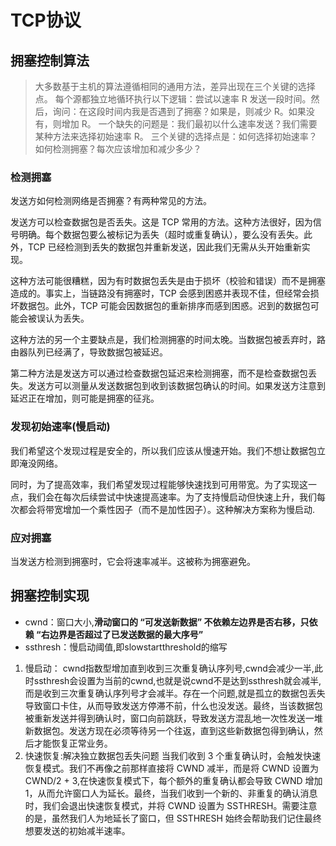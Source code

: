 # TCP协议

## 拥塞控制算法
> 大多数基于主机的算法遵循相同的通用方法，差异出现在三个关键的选择点。
每个源都独立地循环执行以下逻辑：尝试以速率 R 发送一段时间。然后，询问：在这段时间内我是否遇到了拥塞？如果是，则减少 R。如果没有，则增加 R。
一个缺失的问题是：我们最初以什么速率发送？我们需要某种方法来选择初始速率 R。
三个关键的选择点是：如何选择初始速率？如何检测拥塞？每次应该增加和减少多少？

### 检测拥塞
  发送方如何检测网络是否拥塞？有两种常见的方法。

发送方可以检查数据包是否丢失。这是 TCP 常用的方法。这种方法很好，因为信号明确。每个数据包要么被标记为丢失（超时或重复确认），要么没有丢失。此外，TCP 已经检测到丢失的数据包并重新发送，因此我们无需从头开始重新实现。

这种方法可能很糟糕，因为有时数据包丢失是由于损坏（校验和错误）而不是拥塞造成的。事实上，当链路没有拥塞时，TCP 会感到困惑并表现不佳，但经常会损坏数据包。此外，TCP 可能会因数据包的重新排序而感到困惑。迟到的数据包可能会被误认为丢失。

这种方法的另一个主要缺点是，我们检测拥塞的时间太晚。当数据包被丢弃时，路由器队列已经满了，导致数据包被延迟。

第二种方法是发送方可以通过检查数据包延迟来检测拥塞，而不是检查数据包丢失。发送方可以测量从发送数据包到收到该数据包确认的时间。如果发送方注意到延迟正在增加，则可能是拥塞的征兆。

### 发现初始速率(慢启动)
  我们希望这个发现过程是安全的，所以我们应该从慢速开始。我们不想让数据包立即淹没网络。

同时，为了提高效率，我们希望发现过程能够快速找到可用带宽。为了实现这一点，我们会在每次后续尝试中快速提高速率。为了支持慢启动但快速上升，我们每次都会将带宽增加一个乘性因子（而不是加性因子）。这种解决方案称为慢启动.

### 应对拥塞
  当发送方检测到拥塞时，它会将速率减半。这被称为拥塞避免。

## 拥塞控制实现
- cwnd：窗口大小,**滑动窗口的 “可发送新数据” 不依赖左边界是否右移，只依赖 “右边界是否超过了已发送数据的最大序号”**
- ssthresh：慢启动阈值,即slowstartthreshold的缩写
1. 慢启动：
cwnd指数型增加直到收到三次重复确认序列号,cwnd会减少一半,此时ssthresh会设置为当前的cwnd,也就是说cwnd不是达到ssthresh就会减半,而是收到三次重复确认序列号才会减半。存在一个问题,就是孤立的数据包丢失导致窗口卡住，从而导致发送方停滞不前，什么也没发送。最终，当该数据包被重新发送并得到确认时，窗口向前跳跃，导致发送方混乱地一次性发送一堆新数据包。发送方现在必须等待另一个往返，直到这些新数据包得到确认，然后才能恢复正常业务。
1. 快速恢复:解决独立数据包丢失问题
  当我们收到 3 个重复确认时，会触发快速恢复模式。我们不再像之前那样直接将 CWND 减半，而是将 CWND 设置为 CWND/2 + 3,在快速恢复模式下，每个额外的重复确认都会导致 CWND 增加 1，从而允许窗口人为延长。最终，当我们收到一个新的、非重复的确认消息时，我们会退出快速恢复模式，并将 CWND 设置为 SSTHRESH。需要注意的是，虽然我们人为地延长了窗口，但 SSTHRESH 始终会帮助我们记住最终想要发送的初始减半速率。
